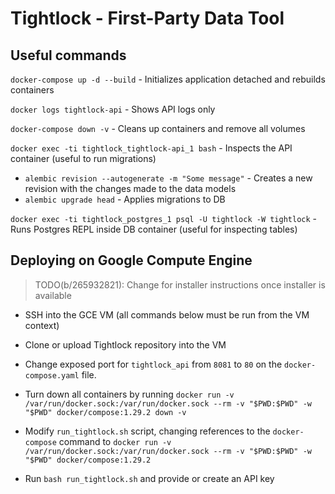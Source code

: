 # Tightlock - First-Party Data Tool

## Useful commands

`docker-compose up -d --build` - Initializes application detached and rebuilds containers

`docker logs tightlock-api` - Shows API logs only

`docker-compose down -v` - Cleans up containers and remove all volumes

`docker exec -ti tightlock_tightlock-api_1 bash` - Inspects the API container (useful to run migrations)

- `alembic revision --autogenerate -m "Some message"` - Creates a new revision with the changes made to the data models
- `alembic upgrade head` - Applies migrations to DB

`docker exec -ti tightlock_postgres_1 psql -U tightlock -W tightlock` - Runs Postgres REPL inside DB container (useful for inspecting tables)

## Deploying on Google Compute Engine 

> TODO(b/265932821): Change for installer instructions once installer is available

- SSH into the GCE VM (all commands below must be run from the VM context)

- Clone or upload Tightlock repository into the VM

- Change exposed port for `tightlock_api` from `8081` to `80` on the `docker-compose.yaml` file.

- Turn down all containers by running `docker run -v /var/run/docker.sock:/var/run/docker.sock --rm -v "$PWD:$PWD" -w "$PWD" docker/compose:1.29.2 down -v`

- Modify `run_tightlock.sh` script, changing references to the `docker-compose` command to `docker run -v /var/run/docker.sock:/var/run/docker.sock --rm -v "$PWD:$PWD" -w "$PWD" docker/compose:1.29.2`

- Run `bash run_tightlock.sh` and provide or create an API key
